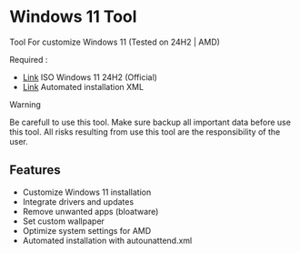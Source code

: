 # Windows 11 Tool
Tool For customize Windows 11 (Tested on 24H2 | AMD)

Required :
- [Link](https://www.microsoft.com/en-us/software-download/windows11) ISO Windows 11 24H2 (Official)
- [Link](./Tool/autounattend.xml) Automated installation XML

> [!WARNING] 
> Be carefull to use this tool. Make sure backup all important data before use this tool. All risks resulting from use this tool are the responsibility of the user.

## Features
- Customize Windows 11 installation
- Integrate drivers and updates
- Remove unwanted apps (bloatware)
- Set custom wallpaper
- Optimize system settings for AMD
- Automated installation with autounattend.xml

